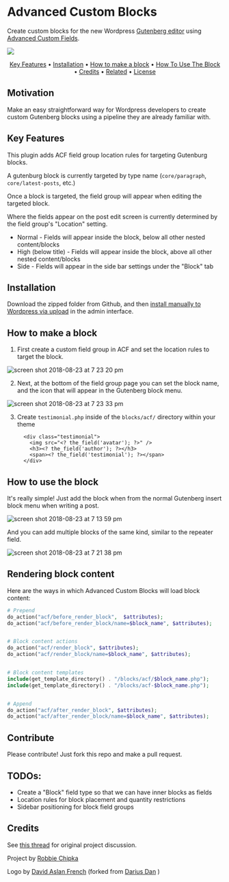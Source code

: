 # Advanced Custom Blocks

Create custom blocks for the new Wordpress [Gutenberg editor](https://github.com/WordPress/gutenberg) using [Advanced Custom Fields](https://github.com/elliotcondon/acf). 

![](assets/BlocksLogo.png)





<p align="center">
<a href="#key-features">Key Features</a> •
<a href="#installation">Installation</a> •
<a href="#how-to-make-a-block">How to make a block</a> •
<a href="#how-to-use-the-block">How To Use The Block</a> •
<a href="#credits">Credits</a> •
<a href="#related">Related</a> •
<a href="#license">License</a>

</p>

## Motivation
Make an easy straightforward way for Wordpress developers to create custom Gutenberg blocks using a pipeline they are already familiar with. 

## Key Features
This plugin adds ACF field group location rules for targeting Gutenburg blocks.

A gutenburg block is currently targeted by type name (`core/paragraph`, `core/latest-posts`, etc.)

Once a block is targeted, the field group will appear when editing the targeted block.

Where the fields appear on the post edit screen is currently determined by the field group's "Location" setting.

- Normal - Fields will appear inside the block, below all other nested content/blocks
- High (below title) - Fields will appear inside the block, above all other nested content/blocks
- Side - Fields will appear in the side bar settings under the "Block" tab

## Installation

Download the zipped folder from Github, and then [install manually to Wordpress via upload](https://themetry.com/docs/install-wordpress-plugin-zip-upload/) in the admin interface. 

## How to make a block
1. First create a custom field group in ACF and set the location rules to target the block. 

![screen shot 2018-08-23 at 7 23 20 pm](assets/44556941-25c55100-a70a-11e8-8ff5-b51c312be386.png) 

2.  Next, at the bottom of the field group page you can set the block name, and the icon that will appear in the Gutenberg block menu. 

![screen shot 2018-08-23 at 7 23 33 pm](assets/44556962-49889700-a70a-11e8-89de-b8c6f9693cd8.png) 

3. Create `testimonial.php` inside of the `blocks/acf/` directory within your theme

   ```
     <div class="testimonial">
       <img src="<? the_field('avatar'); ?>" />
       <h3><? the_field('author'); ?></h3>
       <span><? the_field('testimonial'); ?></span>
     </div>
   ```
   

## How to use the block

It's really simple! Just add the block when from the normal Gutenberg insert block menu when writing a post. 

![screen shot 2018-08-23 at 7 13 59 pm](assets/44556981-6755fc00-a70a-11e8-9a69-47a9aad03f3d.png) 

And you can add multiple blocks of the same kind, similar to the repeater field. 

![screen shot 2018-08-23 at 7 21 38 pm](assets/44557063-d4699180-a70a-11e8-8f55-3b8528852361.png) 


## Rendering block content

Here are the ways in which Advanced Custom Blocks will load block content:

```php
# Prepend
do_action("acf/before_render_block",  $attributes);
do_action("acf/before_render_block/name=$block_name", $attributes);


# Block content actions
do_action("acf/render_block", $attributes);
do_action("acf/render_block/name=$block_name", $attributes);


# Block content templates
include(get_template_directory() . "/blocks/acf/$block_name.php");
include(get_template_directory() . "/blocks/acf-$block_name.php");


# Append
do_action("acf/after_render_block", $attributes);
do_action("acf/after_render_block/name=$block_name", $attributes);
```


## Contribute

Please contribute! Just fork this repo and make a pull request. 


## TODOs:

* Create a "Block" field type so that we can have inner blocks as fields
* Location rules for block placement and quantity restrictions
* Sidebar positioning for block field groups

## Credits

See [this thread](https://github.com/elliotcondon/acf/issues/622) for original project discussion.

Project by [Robbie Chipka](https://github.com/rchipka)

Logo by [David Aslan French](https://github.com/thedonquixotic) (forked from [Darius Dan](https://www.flaticon.com/authors/darius-dan) ) 



